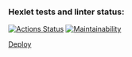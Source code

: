 ### Hexlet tests and linter status:
[![Actions Status](https://github.com/JS-Demi/frontend-project-11/actions/workflows/hexlet-check.yml/badge.svg)](https://github.com/JS-Demi/frontend-project-11/actions)
[![Maintainability](https://api.codeclimate.com/v1/badges/e945d1ea0e93c05bda6d/maintainability)](https://codeclimate.com/github/JS-Demi/frontend-project-11/maintainability)

[Deploy](frontend-project-11-xi-three.vercel.app)